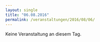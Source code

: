 ```yaml
---
layout: single
title: "06.08.2016"
permalink: /veranstaltungen/2016/08/06/
---
```


Keine Veranstaltung an diesem Tag.
